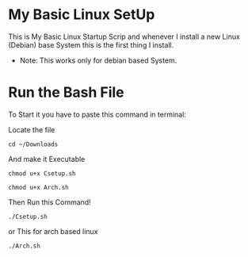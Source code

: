 # My Basic Linux SetUp
This is My Basic Linux Startup Scrip and whenever I install a new Linux (Debian) base System this is the first thing I install. 

* Note: This works only for debian based System.

# Run the Bash File

To Start it you have to paste this command in terminal:

Locate the file
```
cd ~/Downloads
```
And make it Executable

```
chmod u+x Csetup.sh
```

```
chmod u+x Arch.sh
```

Then Run this Command!

```
./Csetup.sh
```
or This for arch based linux

```
./Arch.sh
```